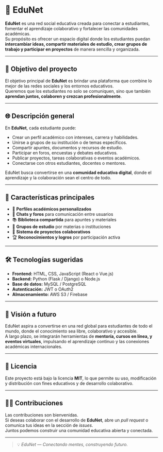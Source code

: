 # 🧠 EduNet

**EduNet** es una red social educativa creada para conectar a estudiantes, fomentar el aprendizaje colaborativo y fortalecer las comunidades académicas.  
Su propósito es ofrecer un espacio digital donde los estudiantes puedan **intercambiar ideas, compartir materiales de estudio, crear grupos de trabajo y participar en proyectos** de manera sencilla y organizada.

---

## 🎯 Objetivo del proyecto

El objetivo principal de **EduNet** es brindar una plataforma que combine lo mejor de las redes sociales y los entornos educativos.  
Queremos que los estudiantes no solo se comuniquen, sino que también **aprendan juntos, colaboren y crezcan profesionalmente**.

---

## 🌐 Descripción general

En **EduNet**, cada estudiante puede:
- Crear un perfil académico con intereses, carrera y habilidades.  
- Unirse a grupos de su institución o de temas específicos.  
- Compartir apuntes, documentos y recursos de estudio.  
- Participar en foros, encuestas y debates educativos.  
- Publicar proyectos, tareas colaborativas o eventos académicos.  
- Conectarse con otros estudiantes, docentes o mentores.

EduNet busca convertirse en una **comunidad educativa digital**, donde el aprendizaje y la colaboración sean el centro de todo.

---

## 🧩 Características principales

- 🏫 **Perfiles académicos personalizados**  
- 💬 **Chats y foros** para comunicación entre usuarios  
- 📚 **Biblioteca compartida** para apuntes y materiales  
- 👥 **Grupos de estudio** por materias o instituciones  
- 🧠 **Sistema de proyectos colaborativos**  
- 🏆 **Reconocimientos y logros** por participación activa  

---

## 🛠️ Tecnologías sugeridas

- **Frontend:** HTML, CSS, JavaScript (React o Vue.js)  
- **Backend:** Python (Flask / Django) o Node.js  
- **Base de datos:** MySQL / PostgreSQL  
- **Autenticación:** JWT o OAuth2  
- **Almacenamiento:** AWS S3 / Firebase  

---

## 🚀 Visión a futuro

EduNet aspira a convertirse en una red global para estudiantes de todo el mundo, donde el conocimiento sea libre, colaborativo y accesible.  
A largo plazo, se integrarán herramientas de **mentoría, cursos en línea, y eventos virtuales**, impulsando el aprendizaje continuo y las conexiones académicas internacionales.

---

## 📄 Licencia

Este proyecto está bajo la licencia **MIT**, lo que permite su uso, modificación y distribución con fines educativos y de desarrollo colaborativo.

---

## 👨‍💻 Contribuciones

Las contribuciones son bienvenidas.  
Si deseas colaborar con el desarrollo de **EduNet**, abre un *pull request* o comunica tus ideas en la sección de *issues*.  
Juntos podemos construir una comunidad educativa abierta y conectada.

---

> 💡 *EduNet — Conectando mentes, construyendo futuro.*
